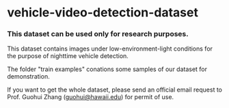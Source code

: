 # vehicle-video-detection-dataset
### This dataset can be used only for research purposes. ###

This dataset contains images under low-environment-light conditions for the purpose of nighttime vehicle detection.

The folder "train examples" conations some samples of our dataset for demonstration.

If you want to get the whole dataset, please send an official email request to Prof. Guohui Zhang (guohui@hawaii.edu) for permit of use.
